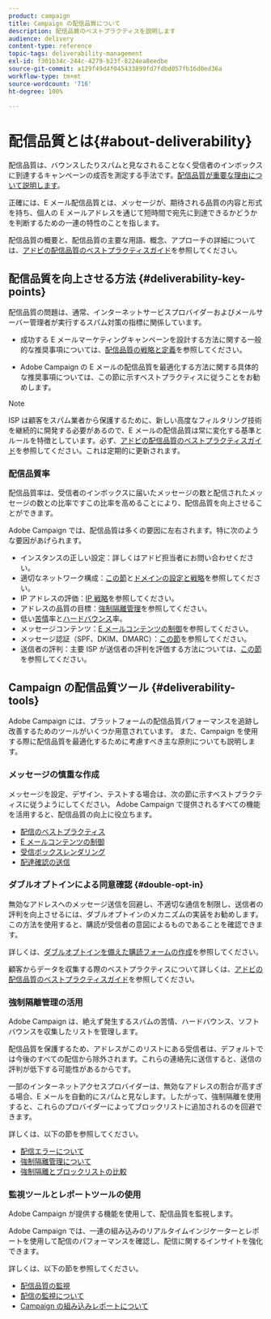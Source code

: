 ```yaml
---
product: campaign
title: Campaign の配信品質について
description: 配信品質のベストプラクティスを説明します
audience: delivery
content-type: reference
topic-tags: deliverability-management
exl-id: f301b34c-244c-4279-b23f-8224ea8eedbe
source-git-commit: a129f49d4f045433899fd7fdbd057fb16d0ed36a
workflow-type: tm+mt
source-wordcount: '716'
ht-degree: 100%

---
```


# 配信品質とは{#about-deliverability}

配信品質は、バウンスしたりスパムと見なされることなく受信者のインボックスに到達するキャンペーンの成否を測定する手法です。[配信品質が重要な理由について説明します](https://experienceleague.adobe.com/docs/deliverability-learn/deliverability-best-practice-guide/deliverability-strategy-and-definition.html?lang=ja#why-deliverability-matters)。

正確には、E メール配信品質とは、メッセージが、期待される品質の内容と形式を持ち、個人の E メールアドレスを通じて短時間で宛先に到達できるかどうかを判断するための一連の特性のことを指します。

配信品質の概要と、配信品質の主要な用語、概念、アプローチの詳細については、[アドビの配信品質のベストプラクティスガイド](https://experienceleague.adobe.com/docs/deliverability-learn/deliverability-best-practice-guide/introduction.html?lang=ja)を参照してください。

## 配信品質を向上させる方法 {#deliverability-key-points}

配信品質の問題は、通常、インターネットサービスプロバイダーおよびメールサーバー管理者が実行するスパム対策の指標に関係しています。

* 成功する E メールマーケティングキャンペーンを設計する方法に関する一般的な推奨事項については、[配信品質の戦略と定義](https://experienceleague.adobe.com/docs/deliverability-learn/deliverability-best-practice-guide/deliverability-strategy-and-definition.html?lang=ja)を参照してください。

* Adobe Campaign の E メールの配信品質を最適化する方法に関する具体的な推奨事項については、この節に示すベストプラクティスに従うことをお勧めします。

>[!NOTE]
>
>ISP は顧客をスパム業者から保護するために、新しい高度なフィルタリング技術を継続的に開発する必要があるので、E メールの配信品質は常に変化する基準とルールを特徴としています。必ず、[アドビの配信品質のベストプラクティスガイド](https://experienceleague.adobe.com/docs/deliverability-learn/deliverability-best-practice-guide/introduction.html)を参照してください。これは定期的に更新されます。

### 配信品質率

配信品質率は、受信者のインボックスに届いたメッセージの数と配信されたメッセージの数との比率ですこの比率を高めることにより、配信品質を向上させることができます。

Adobe Campaign では、配信品質は多くの要因に左右されます。特に次のような要因があげられます。

* インスタンスの正しい設定：詳しくはアドビ担当者にお問い合わせください。
* 適切なネットワーク構成：[この節](optimize-delivery.md#network-config)と[ドメインの設定と戦略](https://experienceleague.adobe.com/docs/deliverability-learn/deliverability-best-practice-guide/transition-process/infrastructure.html?lang=ja#transition-process)を参照してください。
* IP アドレスの評価：[IP 戦略](https://experienceleague.adobe.com/docs/deliverability-learn/deliverability-best-practice-guide/transition-process/infrastructure.html?lang=ja#ip-strategy)を参照してください。
* アドレスの品質の目標：[強制隔離管理](optimize-delivery.md#quarantine-management)を参照してください。
* 低い[苦情](https://experienceleague.adobe.com/docs/deliverability-learn/deliverability-best-practice-guide/metrics-for-deliverability/complaints.html?lang=ja)率と[ハードバウンス](https://experienceleague.adobe.com/docs/deliverability-learn/deliverability-best-practice-guide/metrics-for-deliverability/bounces.html?lang=ja#hard-bounces)率。
* メッセージコンテンツ：[E メールコンテンツの制御](control-message-content.md)を参照してください。
* メッセージ認証（SPF、DKIM、DMARC）：[この節](https://experienceleague.adobe.com/docs/deliverability-learn/deliverability-best-practice-guide/transition-process/infrastructure.html?lang=ja#authentication)を参照してください。
* 送信者の評判：主要 ISP が送信者の評判を評価する方法については、[この節](https://experienceleague.adobe.com/docs/deliverability-learn/deliverability-best-practice-guide/internet-service-provider-specifics/overview.html?lang=ja)を参照してください。

## Campaign の配信品質ツール {#deliverability-tools}

<!--Adobe Campaign provides a number of tools designed to ensure optimal deliverability.-->
Adobe Campaign には、プラットフォームの配信品質パフォーマンスを追跡し改善するためのツールがいくつか用意されています。 また、Campaign を使用する際に配信品質を最適化するために考慮すべき主な原則についても説明します。

### メッセージの慎重な作成

メッセージを設定、デザイン、テストする場合は、次の節に示すベストプラクティスに従うようにしてください。 Adobe Campaign で提供されるすべての機能を活用すると、配信品質の向上に役立ちます。

* [配信のベストプラクティス](delivery-best-practices.md)
* [E メールコンテンツの制御](control-message-content.md)
* [受信ボックスレンダリング](inbox-rendering.md)
* [配達確認の送信](steps-validating-the-delivery.md#sending-a-proof)

### ダブルオプトインによる同意確認 {#double-opt-in}

無効なアドレスへのメッセージ送信を回避し、不適切な通信を制限し、送信者の評判を向上させるには、ダブルオプトインのメカニズムの実装をお勧めします。この方法を使用すると、購読が受信者の意図によるものであることを確認できます。

詳しくは、[ダブルオプトインを備えた購読フォームの作成](../../web/using/use-cases--web-forms.md#create-a-subscription--form-with-double-opt-in)を参照してください。

顧客からデータを収集する際のベストプラクティスについて詳しくは、[アドビの配信品質のベストプラクティスガイド](https://experienceleague.adobe.com/docs/deliverability-learn/deliverability-best-practice-guide/first-impressions/address-collection-and-list-growth.html?lang=ja#data-quality-and-hygiene)を参照してください。

### 強制隔離管理の活用

Adobe Campaign は、絶えず発生するスパムの苦情、ハードバウンス、ソフトバウンスを収集したリストを管理します。

配信品質を保護するため、アドレスがこのリストにある受信者は、デフォルトでは今後のすべての配信から除外されます。これらの連絡先に送信すると、送信の評判が低下する可能性があるからです。

一部のインターネットアクセスプロバイダーは、無効なアドレスの割合が高すぎる場合、E メールを自動的にスパムと見なします。したがって、強制隔離を使用すると、これらのプロバイダーによってブロックリストに追加されるのを回避できます。

詳しくは、以下の節を参照してください。

* [配信エラーについて](understanding-delivery-failures.md)
* [強制隔離管理について](understanding-quarantine-management.md)
* [強制隔離とブロックリストの比較](understanding-quarantine-management.md#quarantine-vs-denylist)

### 監視ツールとレポートツールの使用

Adobe Campaign が提供する機能を使用して、配信品質を監視します。

Adobe Campaign では、一連の組み込みのリアルタイムインジケーターとレポートを使用して配信のパフォーマンスを確認し、配信に関するインサイトを強化できます。

詳しくは、以下の節を参照してください。

* [配信品質の監視](monitoring-deliverability.md)
* [配信の監視について](about-delivery-monitoring.md)
* [Campaign の組み込みレポートについて](../../reporting/using/about-campaign-built-in-reports.md)

<!--TO REMOVE
## Background {#background}

Email deliverability presents a major challenge to marketers - whether they're sending a few thousand messages or several billion. One in five messages never reach the inbox, or their intended recipient.

Once relegated as a "technical issue" for the IT department, email deliverability continues to move higher on the marketing agenda. That's because savvy marketers recognize that although many of its elements are technical in nature, deliverability is ultimately a business issue with significant revenue implications.

Consider the email marketing funnel. Deliverability determines the number of messages received, which in turn impacts each subsequent stage of the funnel. Fewer emails received results in fewer opens, fewer clicks, and fewer conversions. **For companies with a large database, the difference between average and great deliverability could literally mean hundreds of thousands to millions of dollars in revenues.**

![](assets/deliverability_overview_1.png)

By settling for average (80%) deliverability, marketers are leaving significant conversions - and dollars - on the table.

What exactly is email deliverability? And how can marketers improve deliverability rates to widen the mouth of the funnel and squeeze more results from their email campaigns?

Email deliverability refers to the set of characteristics that determine a message's ability to reach its destination, via a personal e-mail address, within a short time, and with the expected quality in terms of content and format. These characteristics fall into four main categories: data quality, message and content, sending infrastructure, and reputation. Together, they form the foundation of a successful email deliverability program. This overview outlines the four fundamentals of email deliverability success and offers best practices for reaching the inbox and driving greater revenues from email marketing programs.

![](assets/deliverability_overview_2.png)-->
